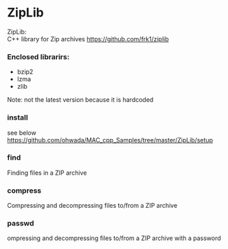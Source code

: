 ZipLib
===============


ZipLib:  
C++ library for Zip archives
 https://github.com/frk1/ziplib


### Enclosed librarirs: 
- bzip2 
- lzma 
- zlib 

Note:
not the latest version
because it is hardcoded

### install 
see below
https://github.com/ohwada/MAC_cpp_Samples/tree/master/ZipLib/setup 


### find  
Finding files in a ZIP archive

### compress  
Compressing and decompressing files to/from a ZIP archive  

### passwd  
ompressing and decompressing files to/from a ZIP archive with a password  

